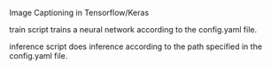 Image Captioning in Tensorflow/Keras

train script trains a neural network according to the config.yaml file.

inference script does inference according to the path specified in the config.yaml file.

